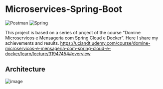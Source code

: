 # Microservices-Spring-Boot

![Postman](https://img.shields.io/badge/Postman-FF6C37?style=for-the-badge&logo=postman&logoColor=white)
![Spring](https://img.shields.io/badge/spring-%236DB33F.svg?style=for-the-badge&logo=spring&logoColor=white)

This project is based on a series of project of the course "Domine Microservicos e Mensageria com Spring Cloud e Docker". Here I share my achievements and results.
https://uciandt.udemy.com/course/domine-microservicos-e-mensageria-com-spring-cloud-e-docker/learn/lecture/31947454#overview

## Architecture

![image](https://github.com/Radaghast-teh-brown/Microservices-Spring-Boot/assets/84158231/181011b7-536f-4192-a007-50d4d2b2edd0)




